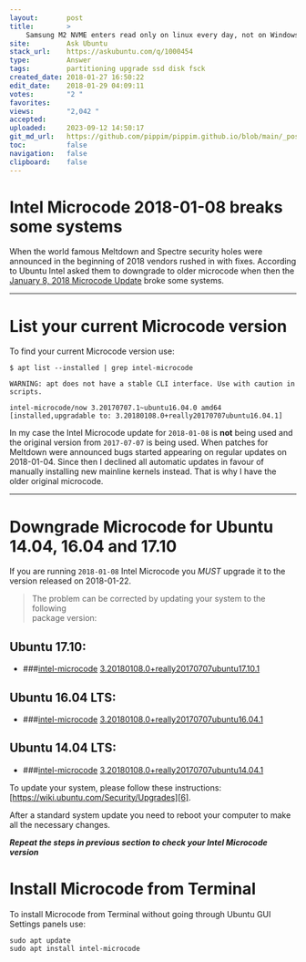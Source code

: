 ```yaml
---
layout:       post
title:        >
    Samsung M2 NVME enters read only on linux every day, not on Windows
site:         Ask Ubuntu
stack_url:    https://askubuntu.com/q/1000454
type:         Answer
tags:         partitioning upgrade ssd disk fsck
created_date: 2018-01-27 16:50:22
edit_date:    2018-01-29 04:09:11
votes:        "2 "
favorites:    
views:        "2,042 "
accepted:     
uploaded:     2023-09-12 14:50:17
git_md_url:   https://github.com/pippim/pippim.github.io/blob/main/_posts/2018/2018-01-27-Samsung-M2-NVME-enters-read-only-on-linux-every-day_-not-on-Windows.md
toc:          false
navigation:   false
clipboard:    false
---
```


# Intel Microcode 2018-01-08 breaks some systems

When the world famous Meltdown and Spectre security holes were announced in the beginning of 2018 vendors rushed in with fixes. According to Ubuntu Intel asked them to downgrade to older microcode when then the [January 8, 2018 Microcode Update][1] broke some systems.

----------

# List your current Microcode version

To find your current Microcode version use:

``` 
$ apt list --installed | grep intel-microcode

WARNING: apt does not have a stable CLI interface. Use with caution in scripts.

intel-microcode/now 3.20170707.1~ubuntu16.04.0 amd64 [installed,upgradable to: 3.20180108.0+really20170707ubuntu16.04.1]
```

In my case the Intel Microcode update for `2018-01-08` is **not** being used and the original version from `2017-07-07` is being used. When patches for Meltdown were announced bugs started appearing on regular updates on 2018-01-04. Since then I declined all automatic updates in favour of manually installing new mainline kernels instead. That is why I have the older original microcode.


----------


# Downgrade Microcode for Ubuntu 14.04, 16.04 and 17.10

If you are running `2018-01-08` Intel Microcode you *MUST* upgrade it to the version released on 2018-01-22.

> The problem can be corrected by updating your system to the following  
> package version:  

## Ubuntu 17.10:
  -  ###[intel-microcode][2] [3.20180108.0+really20170707ubuntu17.10.1][3]

## Ubuntu 16.04 LTS:
  -  ###[intel-microcode][2] [3.20180108.0+really20170707ubuntu16.04.1][4]

## Ubuntu 14.04 LTS:
  -  ###[intel-microcode][2] [3.20180108.0+really20170707ubuntu14.04.1][5] 

To update your system, please follow these instructions: [https://wiki.ubuntu.com/Security/Upgrades][6].

After a standard system update you need to reboot your computer to make
all the necessary changes.

***Repeat the steps in previous section to check your Intel Microcode version***

# Install Microcode from Terminal

To install Microcode from Terminal without going through Ubuntu GUI Settings panels use:

``` 
sudo apt update
sudo apt install intel-microcode
```

  [1]: https://usn.ubuntu.com/usn/usn-3531-2/
  [2]: https://launchpad.net/ubuntu/+source/intel-microcode
  [3]: https://launchpad.net/ubuntu/+source/intel-microcode/3.20180108.0+really20170707ubuntu17.10.1
  [4]: https://launchpad.net/ubuntu/+source/intel-microcode/3.20180108.0+really20170707ubuntu16.04.1
  [5]: https://launchpad.net/ubuntu/+source/intel-microcode/3.20180108.0+really20170707ubuntu14.04.1
  [6]: https://wiki.ubuntu.com/Security/Upgrades
